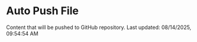 # Auto Push File

Content that will be pushed to GitHub repository.
Last updated: 08/14/2025, 09:54:54 AM